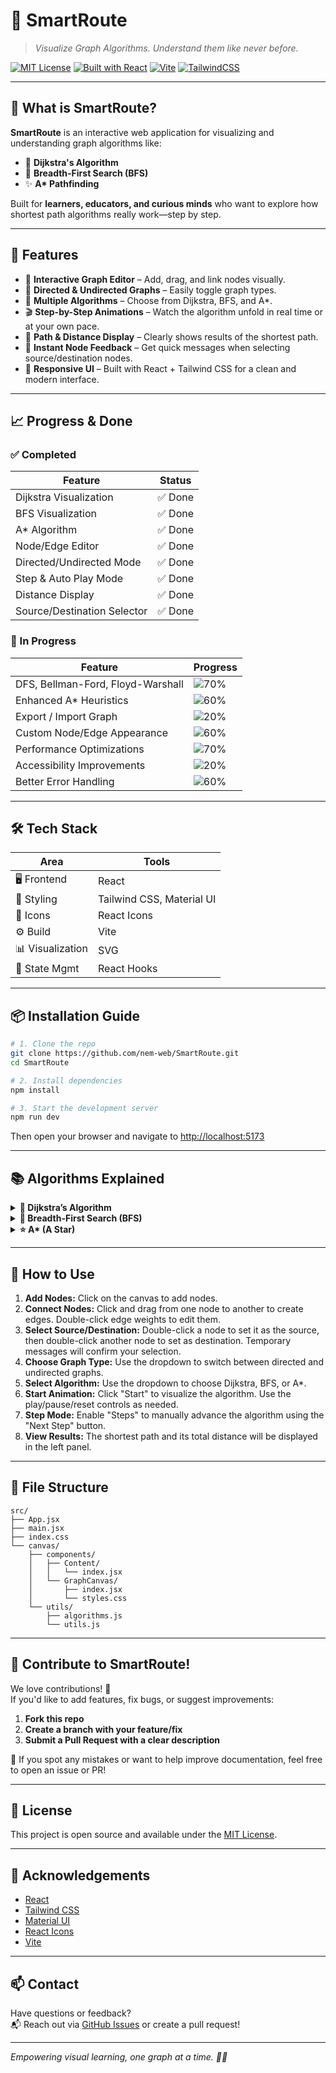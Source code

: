 # 🎯 SmartRoute

> _Visualize Graph Algorithms. Understand them like never before._

[![MIT License](https://img.shields.io/badge/license-MIT-brightgreen)](LICENSE)
[![Built with React](https://img.shields.io/badge/Built%20with-React-blue)](https://react.dev/)
[![Vite](https://img.shields.io/badge/Powered%20by-Vite-purple)](https://vitejs.dev/)
[![TailwindCSS](https://img.shields.io/badge/Styled%20with-TailwindCSS-38bdf8)](https://tailwindcss.com/)

---

## 🚀 What is SmartRoute?

**SmartRoute** is an interactive web application for visualizing and understanding graph algorithms like:

- 📌 **Dijkstra's Algorithm**  
- 🔄 **Breadth-First Search (BFS)**  
- ✨ **A\* Pathfinding**  

Built for **learners, educators, and curious minds** who want to explore how shortest path algorithms really work—step by step.

---

## 🌟 Features

- 🎨 **Interactive Graph Editor** – Add, drag, and link nodes visually.
- 🔁 **Directed & Undirected Graphs** – Easily toggle graph types.
- 🧠 **Multiple Algorithms** – Choose from Dijkstra, BFS, and A*.
- 🎬 **Step-by-Step Animations** – Watch the algorithm unfold in real time or at your own pace.
- 📏 **Path & Distance Display** – Clearly shows results of the shortest path.
- 💬 **Instant Node Feedback** – Get quick messages when selecting source/destination nodes.
- 📱 **Responsive UI** – Built with React + Tailwind CSS for a clean and modern interface.

---

## 📈 Progress & Done

### ✅ Completed

| Feature                        | Status   |
|---------------------------------|----------|
| Dijkstra Visualization          | ✅ Done  |
| BFS Visualization               | ✅ Done  |
| A* Algorithm                    | ✅ Done  |
| Node/Edge Editor                | ✅ Done  |
| Directed/Undirected Mode        | ✅ Done  |
| Step & Auto Play Mode           | ✅ Done  |
| Distance Display                | ✅ Done  |
| Source/Destination Selector     | ✅ Done  |

### 🚧 In Progress

| Feature                       | Progress              |
|------------------------------|-----------------------|
| DFS, Bellman-Ford, Floyd-Warshall | ![70%](https://img.shields.io/badge/progress-70%25-blue) |
| Enhanced A* Heuristics       | ![60%](https://img.shields.io/badge/progress-60%25-green) |
| Export / Import Graph        | ![20%](https://img.shields.io/badge/progress-20%25-yellow) |
| Custom Node/Edge Appearance  | ![60%](https://img.shields.io/badge/progress-60%25-pink) |
| Performance Optimizations    | ![70%](https://img.shields.io/badge/progress-70%25-purple) |
| Accessibility Improvements   | ![20%](https://img.shields.io/badge/progress-20%25-lightgrey) |
| Better Error Handling        | ![60%](https://img.shields.io/badge/progress-60%25-cyan) |


---

## 🛠️ Tech Stack

| Area            | Tools                                 |
|-----------------|--------------------------------------|
| 🖥 Frontend      | React                                |
| 💅 Styling       | Tailwind CSS, Material UI            |
| 🎨 Icons         | React Icons                          |
| ⚙️ Build         | Vite                                 |
| 📊 Visualization | SVG                                  |
| 🔁 State Mgmt    | React Hooks                          |

---

## 📦 Installation Guide

```bash
# 1. Clone the repo
git clone https://github.com/nem-web/SmartRoute.git
cd SmartRoute

# 2. Install dependencies
npm install

# 3. Start the development server
npm run dev
```

Then open your browser and navigate to [http://localhost:5173](http://localhost:5173)

---

## 📚 Algorithms Explained

<details>
<summary><strong>🔹 Dijkstra’s Algorithm</strong></summary>

- **Purpose:** Finds shortest paths from a single source node to all others in a weighted graph (no negative weights).
- **How:** Uses a priority queue to always explore the lowest-distance node next.
- **Use Case:** GPS, traffic routing, network latency.
</details>

<details>
<summary><strong>🔸 Breadth-First Search (BFS)</strong></summary>

- **Purpose:** Shortest path in an unweighted graph (or equal-weight edges).
- **How:** Explores layer by layer using a queue.
- **Use Case:** Social networks, games, tree traversals.
</details>

<details>
<summary><strong>⭐ A* (A Star)</strong></summary>

- **Purpose:** Shortest path using heuristic guidance (e.g., Euclidean distance).
- **How:** Expands nodes based on estimated total cost to goal.
- **Use Case:** AI pathfinding, robotics, games.
</details>

---

## 🧪 How to Use

1. **Add Nodes:** Click on the canvas to add nodes.
2. **Connect Nodes:** Click and drag from one node to another to create edges. Double-click edge weights to edit them.
3. **Select Source/Destination:** Double-click a node to set it as the source, then double-click another node to set as destination. Temporary messages will confirm your selection.
4. **Choose Graph Type:** Use the dropdown to switch between directed and undirected graphs.
5. **Select Algorithm:** Use the dropdown to choose Dijkstra, BFS, or A*.
6. **Start Animation:** Click "Start" to visualize the algorithm. Use the play/pause/reset controls as needed.
7. **Step Mode:** Enable "Steps" to manually advance the algorithm using the "Next Step" button.
8. **View Results:** The shortest path and its total distance will be displayed in the left panel.

---

## 🧩 File Structure

```
src/
├── App.jsx
├── main.jsx
├── index.css
└── canvas/
    ├── components/
    │   ├── Content/
    │   │   └── index.jsx
    │   └── GraphCanvas/
    │       ├── index.jsx
    │       └── styles.css
    └── utils/
        ├── algorithms.js
        └── utils.js
```

---

## 🤝 Contribute to SmartRoute!

We love contributions! 💚  
If you'd like to add features, fix bugs, or suggest improvements:

1. **Fork this repo**
2. **Create a branch with your feature/fix**
3. **Submit a Pull Request with a clear description**

💬 If you spot any mistakes or want to help improve documentation, feel free to open an issue or PR!

---

## 📜 License

This project is open source and available under the [MIT License](LICENSE).

---

## 🙌 Acknowledgements

- [React](https://react.dev/)
- [Tailwind CSS](https://tailwindcss.com/)
- [Material UI](https://mui.com/)
- [React Icons](https://react-icons.github.io/react-icons/)
- [Vite](https://vitejs.dev/)

---

## 📫 Contact

Have questions or feedback?  
📬 Reach out via [GitHub Issues](https://github.com/nem-web/SmartRoute/issues) or create a pull request!

---

_Empowering visual learning, one graph at a time. 🧠✨_